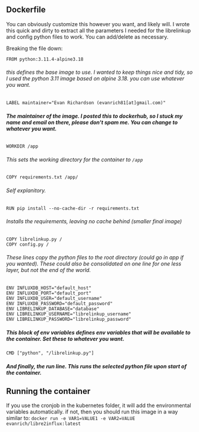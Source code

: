 ## Dockerfile
You can obviously customize this however you want, and likely will.   I wrote this quick and dirty to extract all the parameters I needed for the librelinkup and config python files to work.  You can add/delete as necessary.

Breaking the file down:

`FROM python:3.11.4-alpine3.18`
###### this  defines the base image to use.  I wanted to keep things nice and tidy, so I used the python 3.11 image based on alpine 3.18.  you can use whatever you want.

`LABEL maintainer="Evan Richardson (evanrich81[at]gmail.com)"`
###### **The maintainer of the image.  I posted this to dockerhub, so I stuck my name and email on there, please don't spam me.  You can change to whatever you want.**

`WORKDIR /app`
###### This sets the working directory for the container to `/app`

`COPY requirements.txt /app/` 
###### Self explanitory.

`RUN pip install --no-cache-dir -r requirements.txt`
###### Installs the requirements, leaving no cache behind (smaller final image)

    COPY librelinkup.py /
    COPY config.py /
###### These lines copy the python files to the root directory (could go in app if you wanted).  These could also be consolidated on one line for one less layer, but not the end of the world.
 

    ENV INFLUXDB_HOST="default_host"
    ENV INFLUXDB_PORT="default_port"
    ENV INFLUXDB_USER="default_username" 
    ENV INFLUXDB_PASSWORD="default_password"
    ENV LIBRELINKUP_DATABASE="database"
    ENV LIBRELINKUP_USERNAME="librelinkup_username" 
    ENV LIBRELINKUP_PASSWORD="librelinkup_password"
##### This block of env variables defines env variables that will be available to the container.  Set these to whatever you want.

`CMD ["python", "/librelinkup.py"]`
##### And finally, the run line.  This runs the selected python file upon start of the container.


## Running the container
If you use the cronjob in the kubernetes folder, it will add the environmental variables automatically.  if not, then you should run this image in a way similar to:
`docker run -e VAR1=VALUE1 -e VAR2=VALUE  evanrich/libre2influx:latest`